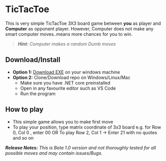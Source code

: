 # TicTacToe

This is very simple TicTacToe 3X3 board game between **you** as player and **Computer** as opponent player. However, Computer does not make any smart computer moves..means more chances for you to win. 

> ***Hint:*** *Computer makes a random Dumb moves*

## Download/Install
- **Option 1:** [Download EXE](https://github.com/anilraut30/tictactoe/tree/master/TicTacToe/bin/Release/netcoreapp2.2/win10-x64) on your windows machine
- **Option 2:** Clone/Download repo on Windows/Linux/Mac
  - Make sure you have .NET core preinstalled
  - Open in any favourite editor such as VS Code
  - Run the program
        
## How to play
- This simple game allows you to make first move
- To play your position, type matrix coordinate of 3x3 board e.g. for Row 0, Col 0 , enter 00 OR To play Row 2, Col 1 -> Enter 21 with no quotes and so on
        
 ***Release Notes:*** *This is Beta 1.0 version and not thoroughly tested for all possible moves and may contain issues/Bugs.*
